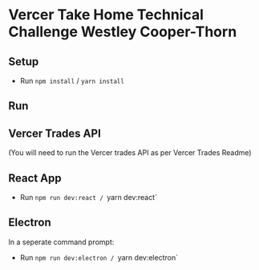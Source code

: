# Vercer Take Home Technical Challenge Westley Cooper-Thorn

## Setup

- Run `npm install` / `yarn install`

## Run

## Vercer Trades API

(You will need to run the Vercer trades API as per Vercer Trades Readme)

## React App

- Run `npm run dev:react / `yarn dev:react`

## Electron

In a seperate command prompt:

- Run `npm run dev:electron / `yarn dev:electron`
